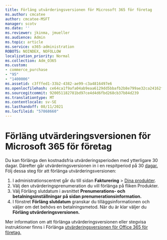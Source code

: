 ```yaml
---
title: Förläng utvärderingsversionen för Microsoft 365 för företag
ms.author: cmcatee
author: cmcatee-MSFT
manager: scotv
ms.date: ''
ms.reviewer: jkinma, jmueller
ms.audience: Admin
ms.topic: article
ms.service: o365-administration
ROBOTS: NOINDEX, NOFOLLOW
localization_priority: Normal
ms.collection: Adm_O365
ms.custom:
- commerce_purchase
- "95"
- "1400006"
ms.assetid: c3fffed1-33b2-4382-ae99-c3a4816497e6
ms.openlocfilehash: ce64ca1f9afa04ab9eaa6129dd5bbafb2b8e799ae32ca24162fd5c8bac7d84fd
ms.sourcegitcommit: 920051182781bd97ce4d4d6fbd268cb37b84d239
ms.translationtype: MT
ms.contentlocale: sv-SE
ms.lasthandoff: 08/11/2021
ms.locfileid: "57868660"
---
```

# <a name="extend-your-trial-for-microsoft-365-for-business"></a>Förläng utvärderingsversionen för Microsoft 365 för företag

Du kan förlänga den kostnadsfria utvärderingsperioden med ytterligare 30 dagar. Därefter går utvärderingsversionen in i en respitperiod på 30 [dagar.](https://docs.microsoft.com/alchemyinsights/grace-period-for-microsoft-365-free-trial) Följ dessa steg för att förlänga utvärderingsversionen:
  
1. I administrationscentret går du till sidan **Fakturering** \> [Dina produkter](https://go.microsoft.com/fwlink/p/?linkid=842054).
2. Välj  den utvärderingsprenumeration du vill förlänga på fliken Produkter.
3. Välj Förläng slutdatum i avsnittet **Prenumerations- och betalningsinställningar** **på sidan prenumerationsinformation.**
4. I fönstret **Förläng slutdatum** granskar du tilläggsinformationen och väljer om det behövs en betalningsmetod. När du är klar väljer du **Förläng utvärderingsversionen.**

Mer information om att förlänga utvärderingsversionen eller stegvisa instruktioner finns i Förlänga [utvärderingsversionen för Office 365 för företag.](https://docs.microsoft.com/microsoft-365/commerce/extend-your-trial)